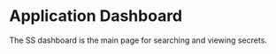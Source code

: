 [title]: # (Application Dashboard)
[tags]: # (Dashboard, Widget)
[priority]: # (40)

# Application Dashboard

The SS dashboard is the main page for searching and viewing secrets.
